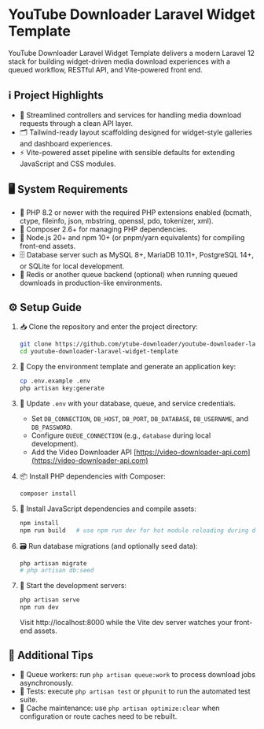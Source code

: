 # YouTube Downloader Laravel Widget Template

YouTube Downloader Laravel Widget Template delivers a modern Laravel 12 stack for building widget-driven media download experiences with a queued workflow, RESTful API, and Vite-powered front end.

## ℹ️ Project Highlights

- 🎯 Streamlined controllers and services for handling media download requests through a clean API layer.
- 🗂️ Tailwind-ready layout scaffolding designed for widget-style galleries and dashboard experiences.
- ⚡ Vite-powered asset pipeline with sensible defaults for extending JavaScript and CSS modules.

## 🖥️ System Requirements

- 🐘 PHP 8.2 or newer with the required PHP extensions enabled (bcmath, ctype, fileinfo, json, mbstring, openssl, pdo, tokenizer, xml).
- 🧰 Composer 2.6+ for managing PHP dependencies.
- 🧪 Node.js 20+ and npm 10+ (or pnpm/yarn equivalents) for compiling front-end assets.
- 🗄️ Database server such as MySQL 8+, MariaDB 10.11+, PostgreSQL 14+, or SQLite for local development.
- 🚀 Redis or another queue backend (optional) when running queued downloads in production-like environments.

## ⚙️ Setup Guide

1. 📥 Clone the repository and enter the project directory:
   ```bash
   git clone https://github.com/ytube-downloader/youtube-downloader-laravel-widget
   cd youtube-downloader-laravel-widget-template
   ```

2. 🔐 Copy the environment template and generate an application key:
   ```bash
   cp .env.example .env
   php artisan key:generate
   ```

3. 🧭 Update `.env` with your database, queue, and service credentials.
   - Set `DB_CONNECTION`, `DB_HOST`, `DB_PORT`, `DB_DATABASE`, `DB_USERNAME`, and `DB_PASSWORD`.
   - Configure `QUEUE_CONNECTION` (e.g., `database` during local development).
   - Add the Video Downloader API [https://video-downloader-api.com](https://video-downloader-api.com)

4. 📦 Install PHP dependencies with Composer:
   ```bash
   composer install
   ```

5. 🧶 Install JavaScript dependencies and compile assets:
   ```bash
   npm install
   npm run build   # use npm run dev for hot module reloading during development
   ```

6. 🗃️ Run database migrations (and optionally seed data):
   ```bash
   php artisan migrate
   # php artisan db:seed
   ```

7. 🚀 Start the development servers:
   ```bash
   php artisan serve
   npm run dev
   ```

   Visit http://localhost:8000 while the Vite dev server watches your front-end assets.

## 🧾 Additional Tips

- 🧵 Queue workers: run `php artisan queue:work` to process download jobs asynchronously.
- 🧪 Tests: execute `php artisan test` or `phpunit` to run the automated test suite.
- 🧼 Cache maintenance: use `php artisan optimize:clear` when configuration or route caches need to be rebuilt.